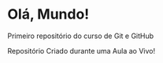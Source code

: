 # Olá, Mundo!
Primeiro repositório do curso de Git e GitHub

Repositório Criado durante uma Aula ao Vivo!
